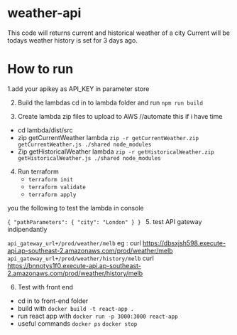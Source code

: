 # weather-api

This code will returns current and historical weather of a city
Current will be todays weather history is set for 3 days ago.

# How to run

1.add your apikey as API_KEY in parameter store

2. Build the lambdas
   cd in to lambda folder and run
   `npm run build`

3. Create lambda zip files to upload to AWS
   //automate this if i have time

- cd lambda/dist/src
- zip getCurrentWeather lambda
  `zip -r getCurrentWeather.zip getCurrentWeather.js ./shared node_modules`
- Zip getHistoricalWeather lambda
  `zip -r getHistoricalWeather.zip getHistoricalWeather.js ./shared node_modules`

4. Run terraform
   - `terraform init`
   - `terraform validate`
   - `terraform apply`

you the following to test the lambda in console

`{
  "pathParameters": {
    "city": "London"
  }
}
` 5. test API gateway indipendantly

`api_gateway_url+/prod/weather/melb`
eg :
curl https://dbsxjsh598.execute-api.ap-southeast-2.amazonaws.com/prod/weather/melb
`api_gateway_url+/prod/weather/history/melb`
curl https://bnnotys1f0.execute-api.ap-southeast-2.amazonaws.com/prod/weather/history/melb

6. Test with front end

- cd in to front-end folder
- build with `docker build -t react-app .`
- run react app with `docker run -p 3000:3000 react-app`
- useful commands
  `docker ps`
  `docker stop`
